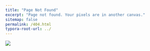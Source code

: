 ```yaml
---
title: "Page Not Found"
excerpt: "Page not found. Your pixels are in another canvas."
sitemap: false
permalink: /404.html
typora-root-url: ../
---
```


![](https://siliconvalleygazette.com/posts/what-is-the-404-not-found-error.png)

